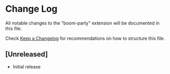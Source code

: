 # Change Log

All notable changes to the "boom-party" extension will be documented in this file.

Check [Keep a Changelog](http://keepachangelog.com/) for recommendations on how to structure this file.

## [Unreleased]

- Initial release